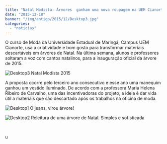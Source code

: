 ```yaml
---
title: "Natal Modista: Árvores  ganham uma nova roupagem na UEM Cianorte"
date: "2015-12-18"
banner: "/img/antigo/2015/12/Desktop3.jpg"
categories: 
  - "noticias"
---
```


O curso de Moda da Universidade Estadual de Maringá, Campus UEM Cianorte, usa a criatividade e bom gosto para transformar materiais descartáveis em árvores de Natal. Na última semana, alunos e professores soltaram a voz com cantos natalinos, para a inauguração oficial da árvore de 2015.

![Desktop3](/img/antigo/2015/12/Desktop3.jpg) Natal Modista 2015

A proposta ocorre pelo terceiro ano consecutivo e esse ano uma manequim ganhou um vestido iluminado. De acordo com a professora Maria Helena Ribeiro de Carvalho, uma das incentivadoras do projeto, a ideia é dar vida útil a materiais que são descartado após os trabalhos na oficina de moda.

![Desktop1](/img/antigo/2015/12/Desktop11.jpg) O jeans, virou árvore!

![Desktop2](/img/antigo/2015/12/Desktop2.jpg) Releitura de uma árvore de Natal. Simples e sofisticada

 

u
